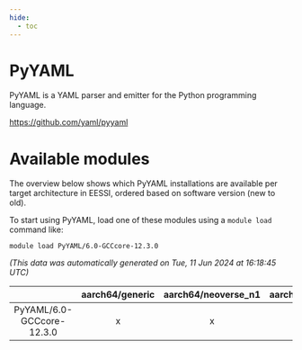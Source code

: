 ```yaml
---
hide:
  - toc
---
```


PyYAML
======


PyYAML is a YAML parser and emitter for the Python programming language.

https://github.com/yaml/pyyaml
# Available modules


The overview below shows which PyYAML installations are available per target architecture in EESSI, ordered based on software version (new to old).

To start using PyYAML, load one of these modules using a `module load` command like:

```shell
module load PyYAML/6.0-GCCcore-12.3.0
```

*(This data was automatically generated on Tue, 11 Jun 2024 at 16:18:45 UTC)*  

| |aarch64/generic|aarch64/neoverse_n1|aarch64/neoverse_v1|x86_64/generic|x86_64/amd/zen2|x86_64/amd/zen3|x86_64/intel/haswell|x86_64/intel/skylake_avx512|
| :---: | :---: | :---: | :---: | :---: | :---: | :---: | :---: | :---: |
|PyYAML/6.0-GCCcore-12.3.0|x|x|x|x|x|x|x|x|
